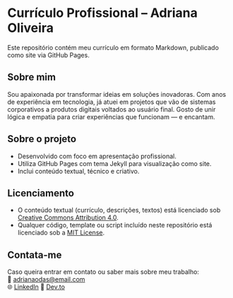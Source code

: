 # Currículo Profissional – Adriana Oliveira

Este repositório contém meu currículo em formato Markdown, publicado como site via GitHub Pages.

## Sobre mim

Sou apaixonada por transformar ideias em soluções inovadoras. Com anos de experiência em tecnologia, já atuei em projetos que vão de sistemas corporativos a produtos digitais voltados ao usuário final. Gosto de unir lógica e empatia para criar experiências que funcionam — e encantam.

## Sobre o projeto

- Desenvolvido com foco em apresentação profissional.
- Utiliza GitHub Pages com tema Jekyll para visualização como site.
- Inclui conteúdo textual, técnico e criativo.

## Licenciamento

- O conteúdo textual (currículo, descrições, textos) está licenciado sob [Creative Commons Attribution 4.0](https://creativecommons.org/licenses/by/4.0/).
- Qualquer código, template ou script incluído neste repositório está licenciado sob a [MIT License](LICENSE-CODE).

## Contata-me

Caso queira entrar em contato ou saber mais sobre meu trabalho:  
📧 adrianaodas@email.com  
🌐 [LinkedIn](https://www.linkedin.com/in/adrianaodas/)
🧠 [Dev.to](https://dev.to/adrianaoliveira) 
